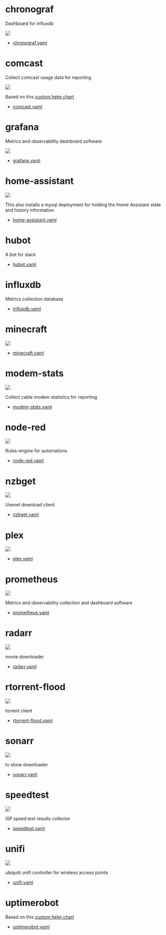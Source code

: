 # chronograf

Dashboard for influxdb

![](https://i.imgur.com/PPbhf5O.png)

* [chronograf.yaml](chronograf.yaml)

# comcast

Collect comcast usage data for reporting

![](https://i.imgur.com/mSBIWuu.png)

Based on this [custom helm chart](https://github.com/billimek/billimek-charts/tree/master/comcast)

* [comcast.yaml](comcast.yaml)

# grafana

Metrics and observability dashboard software

![](https://i.imgur.com/hTo49Uo.png)

* [grafana.yaml](grafana.yaml)

# home-assistant


![](https://i.imgur.com/OMwEZYO.png)

This also installs a mysql deployment for holding the Home Assistant state and history information

* [home-assistant.yaml](home-assistant.yaml)

# hubot

A bot for slack

* [hubot.yaml](hubot.yaml)

# influxdb

Metrics collection database

* [influxdb.yaml](influxdb.yaml)

# minecraft

![](https://i.imgur.com/zBha0RP.png)

* [minecraft.yaml](minecraft.yaml)

# modem-stats

![](https://i.imgur.com/muHDysr.png)

Collect cable modem statistics for reporting

* [modem-stats.yaml](modem-stats.yaml)

# node-red

![](https://i.imgur.com/XxN4KJK.png)

Rules-engine for automations

* [node-red.yaml](node-red.yaml)

# nzbget

![](https://i.imgur.com/2KQbi2w.png)

Usenet download client

* [nzbget.yaml](nzbget.yaml)

# plex

![](https://i.imgur.com/nDyS9OA.jpg)

* [plex.yaml](plex.yaml)

# prometheus

![](https://i.imgur.com/xFOepF3.png)

Metrics and observability collection and dashboard software

* [prometheus.yaml](prometheus.yaml)

# radarr

![](https://i.imgur.com/eAgWySC.png)

movie downloader

* [radarr.yaml](radarr.yaml)

# rtorrent-flood

![](https://i.imgur.com/ZtMrsbm.png)

torrent client

* [rtorrent-flood.yaml](rtorrent-flood.yaml)

# sonarr

![](https://i.imgur.com/0CS5ADs.png)

tv show downloader

* [sonarr.yaml](sonarr.yaml)

# speedtest

![](https://i.imgur.com/avohPk6.png)

ISP speed test results collector

* [speedtest.yaml](speedtest.yaml)

# unifi

![](https://i.imgur.com/uakfLZo.png)

ubiquiti unifi controller for wireless access points

* [unifi.yaml](unifi.yaml)

# uptimerobot

Based on this [custom helm chart](https://github.com/billimek/billimek-charts/tree/master/uptimerobot)

* [uptimerobot.yaml](uptimerobot.yaml)
